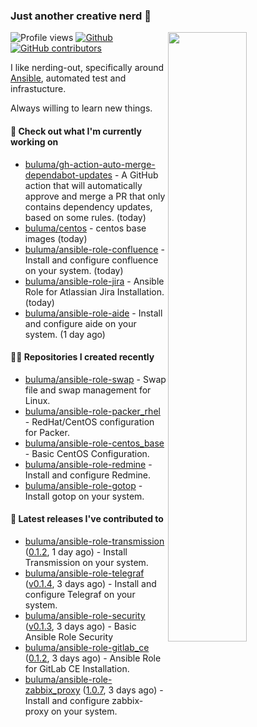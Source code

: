 ### Just another creative nerd 👋


![Profile views](https://gpvc.arturio.dev/buluma) <a href="https://gitstats.me/buluma">
  <img align="right" src="https://github-readme-stats.vercel.app/api?username=buluma&theme=gotham&show_icons=true" width="50%"/>
</a>
[![Github](https://img.shields.io/badge/-buluma-black?style=flat&labelColor=black&logo=github&logoColor=white&include_all_commits=true&count_private=true)](https://gitstats.me/buluma)
[![GitHub contributors](https://img.shields.io/github/contributors/buluma/badges.svg)](https://GitHub.com/buluma/badges/graphs/contributors/)

I like nerding-out, specifically around [Ansible](https://github.com/ansible/ansible), automated test and infrastucture.

Always willing to learn new things.

#### 👷 Check out what I'm currently working on

- [buluma/gh-action-auto-merge-dependabot-updates](https://github.com/buluma/gh-action-auto-merge-dependabot-updates) - A GitHub action that will automatically approve and merge a PR that only contains dependency updates, based on some rules. (today)
- [buluma/centos](https://github.com/buluma/centos) - centos base images (today)
- [buluma/ansible-role-confluence](https://github.com/buluma/ansible-role-confluence) - Install and configure confluence on your system. (today)
- [buluma/ansible-role-jira](https://github.com/buluma/ansible-role-jira) - Ansible Role for Atlassian Jira Installation. (today)
- [buluma/ansible-role-aide](https://github.com/buluma/ansible-role-aide) - Install and configure aide on your system. (1 day ago)

#### 👨‍💻 Repositories I created recently

- [buluma/ansible-role-swap](https://github.com/buluma/ansible-role-swap) - Swap file and swap management for Linux.
- [buluma/ansible-role-packer_rhel](https://github.com/buluma/ansible-role-packer_rhel) - RedHat/CentOS configuration for Packer.
- [buluma/ansible-role-centos_base](https://github.com/buluma/ansible-role-centos_base) - Basic CentOS Configuration.
- [buluma/ansible-role-redmine](https://github.com/buluma/ansible-role-redmine) - Install and configure Redmine.
- [buluma/ansible-role-gotop](https://github.com/buluma/ansible-role-gotop) - Install gotop on your system.

#### 🚀 Latest releases I've contributed to

- [buluma/ansible-role-transmission](https://github.com/buluma/ansible-role-transmission) ([0.1.2](https://github.com/buluma/ansible-role-transmission/releases/tag/0.1.2), 1 day ago) - Install Transmission on your system.
- [buluma/ansible-role-telegraf](https://github.com/buluma/ansible-role-telegraf) ([v0.1.4](https://github.com/buluma/ansible-role-telegraf/releases/tag/v0.1.4), 3 days ago) - Install and configure Telegraf on your system.
- [buluma/ansible-role-security](https://github.com/buluma/ansible-role-security) ([v0.1.3](https://github.com/buluma/ansible-role-security/releases/tag/v0.1.3), 3 days ago) - Basic Ansible Role Security
- [buluma/ansible-role-gitlab_ce](https://github.com/buluma/ansible-role-gitlab_ce) ([0.1.2](https://github.com/buluma/ansible-role-gitlab_ce/releases/tag/0.1.2), 3 days ago) - Ansible Role for GitLab CE Installation.
- [buluma/ansible-role-zabbix_proxy](https://github.com/buluma/ansible-role-zabbix_proxy) ([1.0.7](https://github.com/buluma/ansible-role-zabbix_proxy/releases/tag/1.0.7), 3 days ago) - Install and configure zabbix-proxy on your system.


